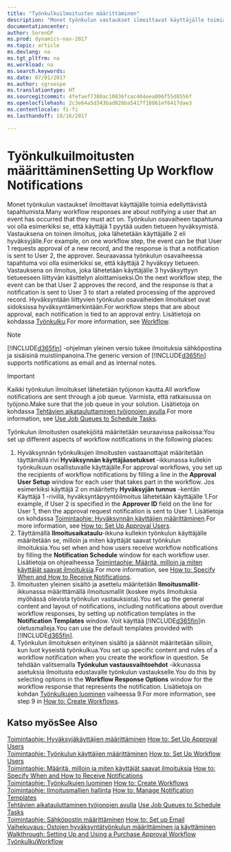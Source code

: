 ```yaml
---
title: "Työnkulkuilmoitusten määrittäminen"
description: "Monet työnkulun vastaukset ilmoittavat käyttäjälle toimia edellyttävistä tapahtumista. Työnkulun osavaiheen tapahtuma voi olla esimerkiksi se, että käyttäjä 1 pyytää uuden tietueen hyväksymistä. Vastauksena on toinen ilmoitus, joka lähetetään käyttäjälle 2 eli hyväksyjälle. Seuraavassa työnkulun osavaiheessa tapahtuma voi olla esimerkiksi se, että käyttäjä 2 hyväksyy tietueen. Vastauksena on ilmoitus, joka lähetetään käyttäjälle 3 hyväksyttyyn tietueeseen liittyvän käsittelyn aloittamiseksi. Hyväksyntään liittyvien työnkulun osavaiheiden ilmoitukset ovat sidoksissa hyväksyntämerkintään."
documentationcenter: 
author: SorenGP
ms.prod: dynamics-nav-2017
ms.topic: article
ms.devlang: na
ms.tgt_pltfrm: na
ms.workload: na
ms.search.keywords: 
ms.date: 07/01/2017
ms.author: sgroespe
ms.translationtype: HT
ms.sourcegitcommit: 4fefaef7380ac10836fcac404eea006f55d8556f
ms.openlocfilehash: 2c3e64a5d343bad026ba5417f18861ef6417dae3
ms.contentlocale: fi-fi
ms.lasthandoff: 10/16/2017

---
```

# <a name="setting-up-workflow-notifications"></a><span data-ttu-id="ea849-106">Työnkulkuilmoitusten määrittäminen</span><span class="sxs-lookup"><span data-stu-id="ea849-106">Setting Up Workflow Notifications</span></span>
<span data-ttu-id="ea849-107">Monet työnkulun vastaukset ilmoittavat käyttäjälle toimia edellyttävistä tapahtumista.</span><span class="sxs-lookup"><span data-stu-id="ea849-107">Many workflow responses are about notifying a user that an event has occurred that they must act on.</span></span> <span data-ttu-id="ea849-108">Työnkulun osavaiheen tapahtuma voi olla esimerkiksi se, että käyttäjä 1 pyytää uuden tietueen hyväksymistä. Vastauksena on toinen ilmoitus, joka lähetetään käyttäjälle 2 eli hyväksyjälle.</span><span class="sxs-lookup"><span data-stu-id="ea849-108">For example, on one workflow step, the event can be that User 1 requests approval of a new record, and the response is that a notification is sent to User 2, the approver.</span></span> <span data-ttu-id="ea849-109">Seuraavassa työnkulun osavaiheessa tapahtuma voi olla esimerkiksi se, että käyttäjä 2 hyväksyy tietueen. Vastauksena on ilmoitus, joka lähetetään käyttäjälle 3 hyväksyttyyn tietueeseen liittyvän käsittelyn aloittamiseksi.</span><span class="sxs-lookup"><span data-stu-id="ea849-109">On the next workflow step, the event can be that User 2 approves the record, and the response is that a notification is sent to User 3 to start a related processing of the approved record.</span></span> <span data-ttu-id="ea849-110">Hyväksyntään liittyvien työnkulun osavaiheiden ilmoitukset ovat sidoksissa hyväksyntämerkintään.</span><span class="sxs-lookup"><span data-stu-id="ea849-110">For workflow steps that are about approval, each notification is tied to an approval entry.</span></span> <span data-ttu-id="ea849-111">Lisätietoja on kohdassa [Työnkulku](across-workflow.md).</span><span class="sxs-lookup"><span data-stu-id="ea849-111">For more information, see [Workflow](across-workflow.md).</span></span>  

> [!NOTE]  
>  <span data-ttu-id="ea849-112">[!INCLUDE[d365fin](includes/d365fin_md.md)] -ohjelman yleinen versio tukee ilmoituksia sähköpostina ja sisäisinä muistiinpanoina.</span><span class="sxs-lookup"><span data-stu-id="ea849-112">The generic version of [!INCLUDE[d365fin](includes/d365fin_md.md)] supports notifications as email and as internal notes.</span></span>  

> [!IMPORTANT]  
>  <span data-ttu-id="ea849-113">Kaikki työnkulun ilmoitukset lähetetään työjonon kautta.</span><span class="sxs-lookup"><span data-stu-id="ea849-113">All workflow notifications are sent through a job queue.</span></span> <span data-ttu-id="ea849-114">Varmista, että ratkaisussa on työjono.</span><span class="sxs-lookup"><span data-stu-id="ea849-114">Make sure that the job queue in your solution.</span></span> <span data-ttu-id="ea849-115">Lisätietoja on kohdassa [Tehtävien aikatauluttaminen työjonojen avulla](admin-job-queues-schedule-tasks.md).</span><span class="sxs-lookup"><span data-stu-id="ea849-115">For more information, see [Use Job Queues to Schedule Tasks](admin-job-queues-schedule-tasks.md).</span></span>

<span data-ttu-id="ea849-116">Työnkulun ilmoitusten osatekijöitä määritetään seuraavissa paikoissa:</span><span class="sxs-lookup"><span data-stu-id="ea849-116">You set up different aspects of workflow notifications in the following places:</span></span>  

1.  <span data-ttu-id="ea849-117">Hyväksynnän työnkulkujen ilmoitusten vastaanottajat määritetään täyttämällä rivi **Hyväksynnän käyttäjäasetukset** -ikkunassa kullekin työnkulkuun osallistuvalle käyttäjälle.</span><span class="sxs-lookup"><span data-stu-id="ea849-117">For approval workflows, you set up the recipients of workflow notifications by filling a line in the **Approval User Setup** window for each user that takes part in the workflow.</span></span> <span data-ttu-id="ea849-118">Jos esimerkiksi käyttäjä 2 on määritetty **Hyväksyjän tunnus** -kentän Käyttäjä 1 -rivillä, hyväksyntäpyyntöilmoitus lähetetään käyttäjälle 1.</span><span class="sxs-lookup"><span data-stu-id="ea849-118">For example, if User 2 is specified in the **Approver ID** field on the line for User 1, then the approval request notification is sent to User 1.</span></span> <span data-ttu-id="ea849-119">Lisätietoja on kohdassa [Toimintaohje: Hyväksynnän käyttäjien määrittäminen](across-how-to-set-up-approval-users.md).</span><span class="sxs-lookup"><span data-stu-id="ea849-119">For more information, see [How to: Set Up Approval Users](across-how-to-set-up-approval-users.md).</span></span>  
2.  <span data-ttu-id="ea849-120">Täyttämällä **Ilmoitusaikataulu**-ikkuna kullekin työnkulun käyttäjälle määritetään se, milloin ja miten käyttäjät saavat työnkulun ilmoituksia.</span><span class="sxs-lookup"><span data-stu-id="ea849-120">You set when and how users receive workflow notifications by filling the **Notification Schedule** window for each workflow user.</span></span> <span data-ttu-id="ea849-121">Lisätietoja on ohjeaiheessa [Toimintaohje: Määritä, milloin ja miten käyttäjät saavat ilmoituksia](across-how-to-specify-when-and-how-to-receive-notifications.md).</span><span class="sxs-lookup"><span data-stu-id="ea849-121">For more information, see [How to: Specify When and How to Receive Notifications](across-how-to-specify-when-and-how-to-receive-notifications.md).</span></span>  
3.  <span data-ttu-id="ea849-122">Ilmoitusten yleinen sisältö ja asettelu määritetään **Ilmoitusmallit**-ikkunassa määrittämällä ilmoitusmallit (koskee myös ilmoituksia myöhässä olevista työnkulun vastauksista).</span><span class="sxs-lookup"><span data-stu-id="ea849-122">You set up the general content and layout of notifications, including notifications about overdue workflow responses, by setting up notification templates in the **Notification Templates** window.</span></span> <span data-ttu-id="ea849-123">Voit käyttää [!INCLUDE[d365fin](includes/d365fin_md.md)]in oletusmalleja.</span><span class="sxs-lookup"><span data-stu-id="ea849-123">You can use the default templates provided with [!INCLUDE[d365fin](includes/d365fin_md.md)].</span></span>  
4.  <span data-ttu-id="ea849-124">Työnkulun ilmoituksen erityinen sisältö ja säännöt määritetään silloin, kun luot kyseistä työnkulkua.</span><span class="sxs-lookup"><span data-stu-id="ea849-124">You set up specific content and rules of a workflow notification when you create the workflow in question.</span></span> <span data-ttu-id="ea849-125">Se tehdään valitsemalla **Työnkulun vastausvaihtoehdot** -ikkunassa asetuksia ilmoitusta edustavalle työnkulun vastaukselle.</span><span class="sxs-lookup"><span data-stu-id="ea849-125">You do this by selecting options in the **Workflow Response Options** window for the workflow response that represents the notification.</span></span> <span data-ttu-id="ea849-126">Lisätietoja on kohdan [Työnkulkujen luominen](across-how-to-create-workflows.md) vaiheessa 9.</span><span class="sxs-lookup"><span data-stu-id="ea849-126">For more information, see step 9 in [How to: Create Workflows](across-how-to-create-workflows.md).</span></span>  

## <a name="see-also"></a><span data-ttu-id="ea849-127">Katso myös</span><span class="sxs-lookup"><span data-stu-id="ea849-127">See Also</span></span>  
 <span data-ttu-id="ea849-128">[Toimintaohje: Hyväksyjäkäyttäjien määrittäminen](across-how-to-set-up-approval-users.md) </span><span class="sxs-lookup"><span data-stu-id="ea849-128">[How to: Set Up Approval Users](across-how-to-set-up-approval-users.md) </span></span>  
 <span data-ttu-id="ea849-129">[Toimintaohje: Työnkulun käyttäjien määrittäminen](across-how-to-set-up-workflow-users.md) </span><span class="sxs-lookup"><span data-stu-id="ea849-129">[How to: Set Up Workflow Users](across-how-to-set-up-workflow-users.md) </span></span>  
 <span data-ttu-id="ea849-130">[Toimintaohje: Määritä, milloin ja miten käyttäjät saavat ilmoituksia](across-how-to-specify-when-and-how-to-receive-notifications.md) </span><span class="sxs-lookup"><span data-stu-id="ea849-130">[How to: Specify When and How to Receive Notifications](across-how-to-specify-when-and-how-to-receive-notifications.md) </span></span>  
 <span data-ttu-id="ea849-131">[Toimintaohje: Työnkulkujen luominen](across-how-to-create-workflows.md) </span><span class="sxs-lookup"><span data-stu-id="ea849-131">[How to: Create Workflows](across-how-to-create-workflows.md) </span></span>  
 <span data-ttu-id="ea849-132">[Toimintaohje: Ilmoitusmallien hallinta](across-how-to-manage-notification-templates.md) </span><span class="sxs-lookup"><span data-stu-id="ea849-132">[How to: Manage Notification Templates](across-how-to-manage-notification-templates.md) </span></span>  
 <span data-ttu-id="ea849-133">[Tehtävien aikatauluttaminen työjonojen avulla](admin-job-queues-schedule-tasks.md) </span><span class="sxs-lookup"><span data-stu-id="ea849-133">[Use Job Queues to Schedule Tasks](admin-job-queues-schedule-tasks.md) </span></span>  
 <span data-ttu-id="ea849-134">[Toimintaohje: Sähköpostin määrittäminen](madeira-how-setup-email.md) </span><span class="sxs-lookup"><span data-stu-id="ea849-134">[How to: Set up Email](madeira-how-setup-email.md) </span></span>  
 <span data-ttu-id="ea849-135">[Vaihekuvaus: Ostojen hyväksyntätyönkulun määrittäminen ja käyttäminen](walkthrough-setting-up-and-using-a-purchase-approval-workflow.md) </span><span class="sxs-lookup"><span data-stu-id="ea849-135">[Walkthrough: Setting Up and Using a Purchase Approval Workflow](walkthrough-setting-up-and-using-a-purchase-approval-workflow.md) </span></span>  
 [<span data-ttu-id="ea849-136">Työnkulku</span><span class="sxs-lookup"><span data-stu-id="ea849-136">Workflow</span></span>](across-workflow.md)   

